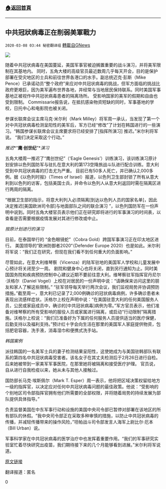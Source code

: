 ###  [:house:返回首頁](https://github.com/ourhimalayas/txt)
---

## 中共冠狀病毒正在削弱美軍戰力
`2020-03-08 03:44 秘密翻译组` [轉載自GNews](https://gnews.org/zh-hant/133825/)

![](https://s3-ap-northeast-1.amazonaws.com/news.guo.offload.media/wp-content/uploads/2020/03/08034258/1-31.png)



随着中共冠状病毒在美国蔓延，美国军事官被迫搁置重要的战斗演习，并将美军限制在其基地内。 同时，五角大楼的高级官员最近数周几乎每天开会，目的是保护部署在受灾地区的士兵和前往世界各港口的水手。副总统迈克·彭斯（Mike
Pence）已承诺动员“整个政府”来应对中共冠状病毒的挑战，但军方面临的挑战比政府更艰巨，因为美军遍布世界各地，并经常与当地居民保持联系。同时美国军事基地正被视作中共冠状病毒患者的隔离场所。 受影响国家的美军的假期和自由也受到限制。 Commissarie报告说，在抵抗感染物资短缺的同时，军事基地的学校，日托中心和电影院也被关闭。




参谋长联席会议主席马克·米尔利（Mark Milley）将军周一承认，当发现了第一个对中共冠状病毒检测呈阳性的美军后，军方已经“修改”了计划在韩国进行的一些演习。“韩国参谋长联席会议主席要求将已经安排了[指挥所演习]
推迟。”米尔利将军说。 “我们决定采取这个行动。”




*推迟**“**鹰**·**创世纪**”**演习*




五角大楼周一推迟了“鹰创世纪”（‘Eagle Genesis’）训练演习，该训练演习原计划安排以色列国防军与驻扎在意大利的第173空降旅战斗队进行配合训练。意大利受到中共冠状病毒的打击尤为严重。 目前已有50多人死亡，并已确认2,000多例。据《以色列时报》（Times of Israel）报道，以色列卫生部封锁了所有从意大利到以色列的访客，包括美国士兵，并命令以色列人从意大利返回时需在隔离区进行两周的隔离。




“根据卫生部的指示，将意大利列入必须隔离[到达以色列人员的国家名单]，因此决定推迟[美国欧洲司令部]与地面部队之间的联合演习 ”，以色列国防军在一份声明中说到。同时五角大楼官员表示他们正在研究即将进行的军事演习的时间表，以查看是否需要根据疫情发展对其进行修改或中止。




*按原计划进行的演习*




目前，在泰国举行的 “金色眼镜蛇”（Cobra
Gold）跨国军事演习正在印太地区进行。 美国领导的“欧洲防御者2020“（Defender Europe 2020）也是如此。米尔利将军说：“我们正在研究，但现在我们看不到任何重大的负面影响。”




尽管如此，在意大利维琴察（Vicenza）的陆军驻地的美国军人学校和儿童发展中心预计将关闭至少一周。 剧院和健身中心也将关闭，直到另行通知为止。同时美国国务院和疾病预防控制中心建议近期不要前往意大利。维琴察驻军指挥官丹尼尔·沃格尔（Daniel
Vogel）上校在对居民的一份声明中说：“请确保来访问这里的朋友和家人了解这些限制。” “驻军领导每天举行两次会议，我们监视局势并协调预防措施。”截至周一，意大利已记录了2,000例确诊的冠状病毒病例，许多确诊患者未表现出流感样症状。沃格尔上校在声明中说：“在美国驻意大利的任何美国服务人员，公民或家庭成员中，确诊的[中共冠状病毒]病例为零。”军方官员表示，他们准备对维琴察的所有受影响的服役人员或家属进行隔离，或启动“行动限制”隔离措施。沃格尔上校说：“我们已准备好为下属的任何服务人员提供适当的医疗保健，后勤支持以及福利支持。”预计红十字会向生活在那里的美国军人家庭提供物资，包括肥皂容器，洗手液，消毒湿巾和便携式洗手站。




*韩国案例*




派往韩国的一名美军士兵的妻子检测结果呈阳性，这使她成为与美国驻韩部队有联系的第四名中共冠状病毒受害者。该名女子在其丈夫检测后于2月26日进行自检。 后来她被带到一家美军军事医院，在那里她将被隔离和接受医疗护理。 官员说，自从进行自我检疫以来，她从未与其他人接触过。




国防部长马克·埃斯佩尔（Mark T. Esper）周一表示，他将把区域决策权留给地方一级的指挥官，以决定应对任何中共冠状病毒问题的最佳政策。他说：“受影响的个别地区司令部指挥官拥有他们所需要的全部权限，并将随着局势的持续发展为部队提供具体指导。”




负责监督美国在中东军事行动和设施的美国中央司令部已暂停对部署在该地区的所有部队的休假。“我中央司令部正在采取多种审慎的措施，以防止中共冠状病毒的传播，并减轻传播带来的操作风险，”坦帕战斗司令部发言人海军上尉比尔·厄本（Bill
Urban）说。




军事科学家在中共冠状病毒的医学治疗中也发挥着重要作用。“我们的军事研究实验室忙着尽快研究出疫苗，我们期待接下来的几个月能够看到进展。”米尔利将军说道。




[原文链接](https://www.washingtontimes.com/news/2020/mar/7/coronavirus-crippling-us-military-readiness-troops/)




翻译报道：匿名


0
